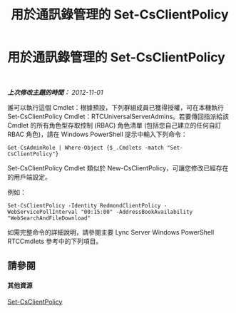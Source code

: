 ﻿---
title: 用於通訊錄管理的 Set-CsClientPolicy
TOCTitle: 用於通訊錄管理的 Set-CsClientPolicy
ms:assetid: e7788bea-606f-481a-a3a4-1855ac028493
ms:mtpsurl: https://technet.microsoft.com/zh-tw/library/Gg429723(v=OCS.15)
ms:contentKeyID: 49292654
ms.date: 08/24/2015
mtps_version: v=OCS.15
ms.translationtype: HT
---

# 用於通訊錄管理的 Set-CsClientPolicy

 

_**上次修改主題的時間：** 2012-11-01_

誰可以執行這個 Cmdlet：根據預設，下列群組成員已獲得授權，可在本機執行 Set-CsClientPolicy Cmdlet：RTCUniversalServerAdmins。若要傳回指派給該 Cmdlet 的所有角色型存取控制 (RBAC) 角色清單 (包括您自己建立的任何自訂 RBAC 角色)，請在 Windows PowerShell 提示中輸入下列命令：

    Get-CsAdminRole | Where-Object {$_.Cmdlets -match "Set-CsClientPolicy"}

Set-CsClientPolicy Cmdlet 類似於 New-CsClientPolicy，可讓您修改已經存在的用戶端設定。

例如：

    Set-CsClientPolicy -Identity RedmondClientPolicy -WebServicePollInterval "00:15:00" -AddressBookAvailability "WebSearchAndFileDownload"

如需完整命令的詳細說明，請參閱主要 Lync Server Windows PowerShell RTCCmdlets 參考中的下列項目。

## 請參閱

#### 其他資源

[Set-CsClientPolicy](set-csclientpolicy.md)

